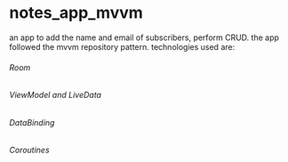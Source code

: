 # notes_app_mvvm
an app to add the name and email of subscribers, perform CRUD. 
the app followed the mvvm repository pattern.
technologies used are:
   ###### Room
   ###### ViewModel and LiveData
   ###### DataBinding
   ###### Coroutines
